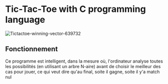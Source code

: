 # Tic-Tac-Toe with C programming language

![Tictactoe-winning-vector-639732](https://github.com/mahmoud-47/tic-tac-toe-with-C/assets/77865928/454fdd96-8f37-4a21-8549-cf25ae93a08a)

## Fonctionnement
Ce programme est intelligent, dans la mesure où, l'ordinateur analyse toutes les possibilités (en utilisant un arbre N-aire) avant de choisir le meilleur des cas pour jouer, ce qui veut dire qu'au final, soite il gagne, soite il y'a match nul
